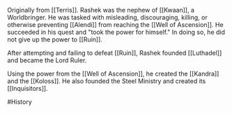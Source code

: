 Originally from [[Terris]]. Rashek was the nephew of [[Kwaan]], a Worldbringer. He was tasked with misleading, discouraging, killing, or otherwise preventing [[Alendi]] from reaching the [[Well of Ascension]]. He succeeded in his quest and "took the power for himself." In doing so, he did not give up the power to [[Ruin]].

After attempting and failing to defeat [[Ruin]], Rashek founded [[Luthadel]] and became the Lord Ruler.

Using the power from the [[Well of Ascension]], he created the [[Kandra]] and the [[Koloss]]. He also founded the Steel Ministry and created its [[Inquisitors]].

#History 
